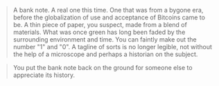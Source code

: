 >A bank note. A real one this time. One that was from a bygone era, before the globalization of use and acceptance of Bitcoins came to be. A thin piece of paper, you suspect, made from a blend of materials. What was once green has long been faded by the surrounding environment and time. You can faintly make out the number "1" and "0". A tagline of sorts is no longer legible, not without the help of a microscope and perhaps a historian on the subject.  
  
>You put the bank note back on the ground for someone else to appreciate its history.  
